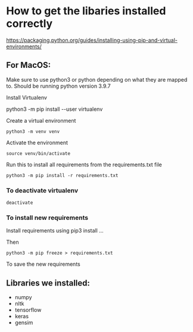 # How to get the libaries installed correctly

https://packaging.python.org/guides/installing-using-pip-and-virtual-environments/

## For MacOS:

Make sure to use python3 or python depending on what they are mapped to. Should be running python version 3.9.7

Install Virtualenv

python3 -m pip install --user virtualenv

Create a virtual environment

`python3 -m venv venv`

Activate the environment

`source venv/bin/activate`

Run this to install all requirements from the requirements.txt file

`python3 -m pip install -r requirements.txt`

### To deactivate virtualenv

`deactivate`

### To install new requirements

Install requirements using pip3 install ...

Then 

`python3 -m pip freeze > requirements.txt`

To save the new requirements

## Libraries we installed:

- numpy
- nltk
- tensorflow
- keras
- gensim


